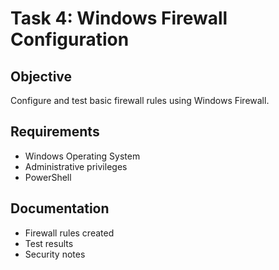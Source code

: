 # Task 4: Windows Firewall Configuration

## Objective
Configure and test basic firewall rules using Windows Firewall.

## Requirements
- Windows Operating System
- Administrative privileges
- PowerShell

## Documentation
- Firewall rules created
- Test results
- Security notes
